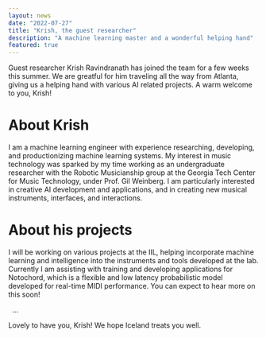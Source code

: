 ```yaml
---
layout: news
date: "2022-07-27"
title: "Krish, the guest researcher"
description: "A machine learning master and a wonderful helping hand"
featured: true
---
```


<script>
import CaptionedImage from "../../components/Images/CaptionedImage.svelte"
</script>

Guest researcher Krish Ravindranath has joined the team for a few weeks this summer. We are greatful for him traveling all the way from Atlanta, giving us a helping hand with various AI related projects. A warm welcome to you, Krish!

<CaptionedImage
src="news/krish_iil.jpeg"
alt="Young man sitting in a gray couch with a laptop, in front of a yellow shelving system."
caption="Krish, working hard."/>

# About Krish

I am a machine learning engineer with experience researching, developing, and productionizing machine learning systems. My interest in music technology was sparked by my time working as an undergraduate researcher with the Robotic Musicianship group at the Georgia Tech Center for Music Technology, under Prof. Gil Weinberg. I am particularly interested in creative AI development and applications, and in creating new musical instruments, interfaces, and interactions.

<CaptionedImage
src="news/krish_laptop.jpeg"
alt="Krish sitting with his laptop showing a dark and orange interface."
caption="Working on TensorBoard"/>

# About his projects

I will be working on various projects at the IIL, helping incorporate machine learning and intelligence into the instruments and tools developed at the lab. Currently I am assisting with training and developing applications for Notochord, which is a flexible and low latency probabilistic model developed for real-time MIDI performance. You can expect to hear more on this soon!

&nbsp;
...

Lovely to have you, Krish! We hope Iceland treats you well. 
